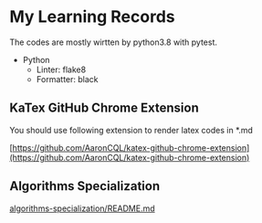 # My Learning Records
The codes are mostly wirtten by python3.8 with pytest.

- Python
    - Linter: flake8
    - Formatter: black

## KaTex GitHub Chrome Extension
You should use following extension to render latex codes in *.md

[https://github.com/AaronCQL/katex-github-chrome-extension](https://github.com/AaronCQL/katex-github-chrome-extension)

## Algorithms Specialization
[algorithms-specialization/README.md](algorithms-specialization/README.md)
